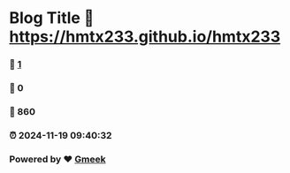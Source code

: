 # Blog Title :link: https://hmtx233.github.io/hmtx233 
### :page_facing_up: [1](https://hmtx233.github.io/hmtx233/tag.html) 
### :speech_balloon: 0 
### :hibiscus: 860 
### :alarm_clock: 2024-11-19 09:40:32 
### Powered by :heart: [Gmeek](https://github.com/Meekdai/Gmeek)
